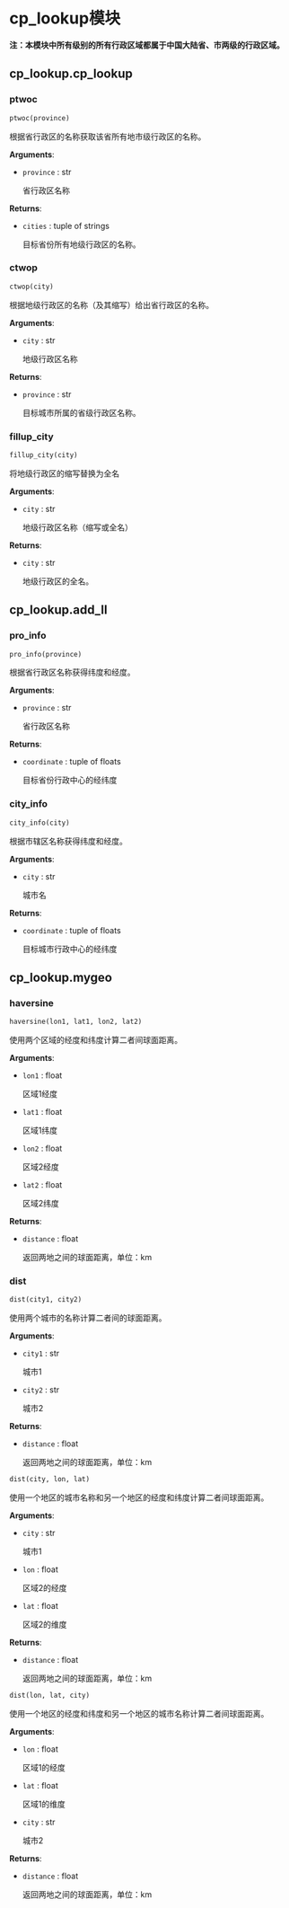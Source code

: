 # cp_lookup模块

**注：本模块中所有级别的所有行政区域都属于中国大陆省、市两级的行政区域。**

## cp_lookup.cp_lookup

### ptwoc

```python
ptwoc(province)
```

根据省行政区的名称获取该省所有地市级行政区的名称。

**Arguments**:

- `province` : str
  
  省行政区名称

**Returns**:

- `cities` : tuple of strings
  
  目标省份所有地级行政区的名称。

### ctwop

```python
ctwop(city)
```

根据地级行政区的名称（及其缩写）给出省行政区的名称。

**Arguments**:

- `city` : str
  
  地级行政区名称

**Returns**:

- `province` : str
  
  目标城市所属的省级行政区名称。

### fillup_city

```python
fillup_city(city)
```

将地级行政区的缩写替换为全名

**Arguments**:

- `city` : str
  
  地级行政区名称（缩写或全名）

**Returns**:

- `city` : str
  
  地级行政区的全名。

## cp_lookup.add_ll

### pro_info

```python
pro_info(province)
```

根据省行政区名称获得纬度和经度。

**Arguments**:

- `province` : str
  
  省行政区名称

**Returns**:

- `coordinate` : tuple of floats
  
  目标省份行政中心的经纬度

### city_info

```python
city_info(city)
```

根据市辖区名称获得纬度和经度。

**Arguments**:

+ `city` : str
  
  城市名

**Returns**:

- `coordinate` : tuple of floats
  
  目标城市行政中心的经纬度

## cp_lookup.mygeo

### haversine

```python
haversine(lon1, lat1, lon2, lat2)
```

使用两个区域的经度和纬度计算二者间球面距离。

**Arguments**:

- `lon1` : float
  
  区域1经度

- `lat1` : float
  
  区域1纬度

- `lon2` : float
  
  区域2经度

- `lat2` : float
  
  区域2纬度

**Returns**:

- `distance` : float
  
  返回两地之间的球面距离，单位：km

### dist

```python
dist(city1, city2)
```

使用两个城市的名称计算二者间的球面距离。

**Arguments**:

- `city1` : str
  
  城市1

- `city2` : str
  
  城市2

**Returns**:

- `distance` : float
  
  返回两地之间的球面距离，单位：km


```python
dist(city, lon, lat)
```

使用一个地区的城市名称和另一个地区的经度和纬度计算二者间球面距离。

**Arguments**:

- `city` : str
  
  城市1

- `lon` : float
  
  区域2的经度

- `lat` : float
  
  区域2的维度

**Returns**:

- `distance` : float
  
  返回两地之间的球面距离，单位：km


```python
dist(lon, lat, city)
```

使用一个地区的经度和纬度和另一个地区的城市名称计算二者间球面距离。

**Arguments**:


- `lon` : float
  
  区域1的经度

- `lat` : float
  
  区域1的维度

- `city` : str
  
  城市2

**Returns**:

- `distance` : float
  
  返回两地之间的球面距离，单位：km